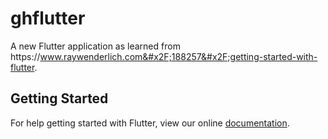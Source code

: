 # ghflutter

A new Flutter application as learned from https:&#x2F;&#x2F;www.raywenderlich.com&#x2F;188257&#x2F;getting-started-with-flutter.

## Getting Started

For help getting started with Flutter, view our online
[documentation](https://flutter.io/).
